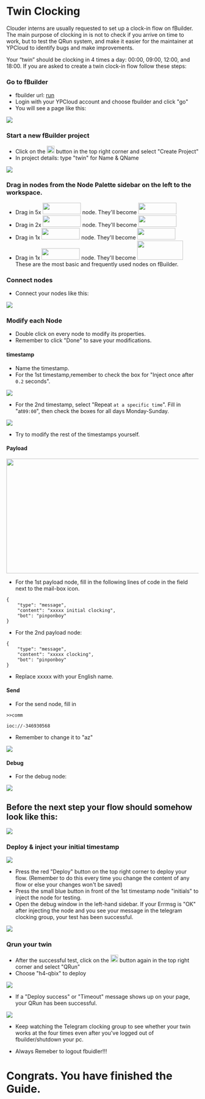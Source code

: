 # Twin Clocking
Clouder interns are usually requested to set up a clock-in flow on fBuilder. The main purpose of clocking in is not to check if you arrive on time to work, but to test the QRun system, and make it easier for the maintainer at YPCloud to identify bugs and make improvements. 

Your “twin” should be clocking in 4 times a day: 00:00, 09:00, 12:00, and 18:00. 
If you are asked to create a twin clock-in flow follow these steps: 

### Go to fBuilder
* fbuilder url: [run](https://run.ypcloud.com)
* Login with your YPCloud account and choose fbuilder and click "go"
* You will see a page like this: 
<img src="https://i.imgur.com/i8YrWeI.jpg">

### Start a new fBuilder project 
* Click on the <img src="https://i.imgur.com/66dK5wO.png" width=20 height=20> button in the top right corner and select "Create Project" 
* In project details: type "twin" for Name & QName
<img src="https://i.imgur.com/jspv6Fy.png">

### Drag in nodes from the Node Palette sidebar on the left to the workspace. 
* Drag in 5x <img src="https://i.imgur.com/dcq5SnC.png" width=100 height=30> node. They'll become <img src="https://i.imgur.com/UOdTwVI.png" width=100 height=30>
* Drag in 2x <img src="https://i.imgur.com/Qzisc1K.png" width=100 height=30> node. They'll become <img src="https://i.imgur.com/hpUnuGs.png" width=100 height=30>
* Drag in 1x <img src="https://i.imgur.com/1664YQI.png" width=100 height=30> node. They'll become <img src="https://i.imgur.com/BUNoE2p.png" width=100 height=30>
* Drag in 1x <img src="https://i.imgur.com/6vCZIev.png" width=100 height=30> node. They'll become <img src="https://i.imgur.com/ocPKneJ.png" width=120 height=50>
These are the most basic and frequently used nodes on fBuilder.

### Connect nodes
* Connect your nodes like this:
<img src="https://i.imgur.com/uDfxHLv.png">
 
### Modify each Node

* Double click on every node to modify its properties.
* Remember to click "Done" to save your modifications. 

#### timestamp

* Name the timestamp.
* For the 1st timestamp,remember to check the box for "Inject once after `0.2` seconds".
<img src="https://i.imgur.com/XSxu5vX.png">


* For the 2nd timestamp, select "Repeat `at a specific time`". Fill in "at`09:00`", then check the boxes for all days Monday-Sunday.
<img src="https://i.imgur.com/kAmxGdU.png">

* Try to modify the rest of the timestamps yourself.

#### Payload

<img src="https://i.imgur.com/1M8lEsY.png" width=700 height=300> 

* For the 1st payload node, fill in the following lines of code in the field next to the mail-box icon.

```
{
    "type": "message", 
    "content": "xxxxx initial clocking", 
    "bot": "pinponboy"
}
```

* For the 2nd payload node:

```
{
    "type": "message", 
    "content": "xxxxx clocking", 
    "bot": "pinponboy"
}
```

* Replace xxxxx with your English name.

#### Send

* For the send node, fill in

```
>>comm
```
```
ioc://-346930568
```

* Remember to change it to "az"

<img src="https://i.imgur.com/e3ECJbd.jpg"> 

#### Debug

* For the debug node:

<img src="https://i.imgur.com/4EayyVC.png"> 

## Before the next step your flow should somehow look like this:

<img src="https://i.imgur.com/DS4ZGwy.png"> 


### Deploy & inject your initial timestamp 

<img src="https://i.imgur.com/Q6b3Ljd.png"> 

* Press the red "Deploy" button on the top right corner to deploy your flow. 
(Remember to do this every time you change the content of any flow or else your changes won't be saved)
* Press the small blue button in front of the 1st timestamp node "initials" to inject the node for testing.
* Open the debug window in the left-hand sidebar. If your Errmsg is "OK" after injecting the node and you see your message in the telegram clocking group, your test has been successful.

<img src="https://i.imgur.com/TBBg4ZD.png">

### Qrun your twin
* After the successful test, click on the <img src="https://i.imgur.com/66dK5wO.png" width=20 height=20> button again in the top right corner and select "QRun" 
* Choose "h4-qbix" to deploy

<img src="https://i.imgur.com/tmzm6pj.png">

* If a "Deploy success" or "Timeout" message shows up on your page, your QRun has been successful. 
<img src="https://i.imgur.com/GV3RRGW.png">


* Keep watching the Telegram clocking group to see whether your twin works at the four times even after you've logged out of fbuilder/shutdown your pc. 

* Always Remeber to logout fbuidler!!!

# Congrats. You have finished the Guide.
